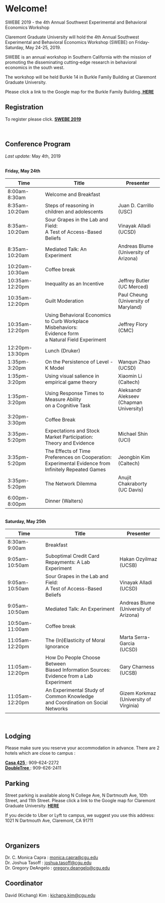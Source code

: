 # Welcome!

SWEBE 2019 - the 4th Annual Southwest Experimental and Behavioral Economics Workshop

Claremont Graduate University will hold the 4th Annual Southwest Experimental and Behavioral Economics Workshop (SWEBE) on Friday-Saturday, May 24-25, 2019.

SWEBE is an annual workshop in Southern California with the mission of promoting the disseminating cutting-edge research in behavioral economics in the south west. 

The workshop will be held Burkle 14 in Burkle Family Building at Claremont Graduate University.

Please click a link to the Google map for the Burkle Family Building.<a href="https://www.google.com/maps/place/Burkle+Family+Building/@34.1040087,-117.7136782,15z/data=!4m5!3m4!1s0x0:0x804fc4432dccf6f6!8m2!3d34.1040087!4d-117.7136782" target="_blank"> <b>HERE</b></a>

## Registration

To register please click. <a href="https://www.eventbrite.com/e/swebe-2019-fourth-annual-southwest-experimental-and-behavioral-economics-workshop-tickets-60918609200" target="_blank"> <b>SWEBE 2019</b> </a>

<br>

## Conference Program

*Last update:* May 4th, 2019

<br>**Friday, May 24th** 

Time   | Title | Presenter
-------|-------|-----------
8:00am-8:30am | Welcome and Breakfast
8:35am-10:20am | Steps of reasoning in children and adolescents | Juan D. Carrillo (USC)
8:35am-10:20am | Sour Grapes in the Lab and Field: <br>A Test of Access-Based Beliefs | Vinayak Alladi (UCSD)
8:35am-10:20am | Mediated Talk: An Experiment | Andreas Blume<br>(University of Arizona) 
10:20am-10:30am | Coffee break 
10:35am-12:20pm | Inequality as an Incentive | Jeffrey Butler <br> (UC Merced)
10:35am-12:20pm | Guilt Moderation | Paul Cheung <br>(University of Maryland)
10:35am-12:20pm | Using Behavioral Economics<br>to Curb Workplace Misbehaviors:<br>Evidence form <br>a Natural Field Experiment | Jeffrey Flory (CMC)
12:20pm-13:30pm | Lunch (Druker)
1:35pm-3:20pm | On the Persistence of Level - K Model | Wanqun Zhao (UCSD)
1:35pm-3:20pm | Using visual salience in empirical game theory | Xiaomin Li (Caltech)
1:35pm-3:20pm | Using Response Times to Measure Ability <br>on a Cognitive Task | Aleksandr Alekseev <br>(Chapman University)
3:20pm-3:30pm | Coffee Break 
3:35pm-5:20pm | Expectations and Stock Market Participation:<br>Theory and Evidence | Michael Shin (UCI)
3:35pm-5:20pm | The Effects of Time Preferences on Cooperation:<br>Experimental Evidence from Infinitely Repeated Games | Jeongbin Kim (Caltech)
3:35pm-5:20pm | The Network Dilemma | Anujit Chakraborty <br>(UC Davis)
6:00pm-8:00pm | Dinner (Walters)


<br>**Saturday, May 25th** 

Time   | Title | Presenter
-------|-------|-----------
8:30am-9:00am | Breakfast
9:05am-10:50am | Suboptimal Credit Card Repayments: A Lab Experiment | Hakan Ozyilmaz (UCSB)
9:05am-10:50am | Sour Grapes in the Lab and Field:<br>A Test of Access-Based Beliefs | Vinayak Alladi (UCSD)
9:05am-10:50am | Mediated Talk: An Experiment | Andreas Blume<br>(University of Arizona) 
10:50am-11:00am | Coffee break 
11:05am-12:20pm | The (In)Elasticity of Moral Ignorance | Marta Serra-Garcia<br>(UCSD)
11:05am-12:20pm | How Do People Choose Between<br>Biased Information Sources:<br>Evidence from a Lab Experiment | Gary Charness (UCSB)
11:05am-12:20pm | An Experimental Study of Common Knowledge<br>and Coordination on Social Networks| Gizem Korkmaz <br>(University of Virginia)

<br>

## Lodging

Please make sure you reserve your accommodation in advance. There are 2 hotels which are close to campus :

<a href="https://www.casa425.com" target="_blank"> <b>Casa 425</b> </a> : 909-624-2272
<br><a href="https://doubletree3.hilton.com/en/hotels/california/doubletree-by-hilton-hotel-claremont-ONTCLDT/index.html?SEO_id=GMB-DT-ONTCLDT" target="_blank"> <b>DoubleTree</b> </a> : 909-626-2411

## Parking

Street parking is available along N College Ave, N Dartmouth Ave, 10th Street, and 11th Street.
Please click a link to the Google map for Claremont Graduate University. <a href="https://www.google.com/maps/place/Claremont+Graduate+University/@34.1040414,-117.7139694,15z/data=!4m5!3m4!1s0x0:0xd4790d89cfc64f12!8m2!3d34.1040414!4d-117.7139694" target="_blank"> <b>HERE</b> </a>

If you decide to Uber or Lyft to campus, we suggest you use this address: 1021 N Dartmouth Ave, Claremont, CA 91711

<br>

## Organizers
Dr. C. Monica Capra : monica.capra@cgu.edu
<br>Dr. Joshua Tasoff : joshua.tasoff@cgu.edu
<br>Dr. Gregory DeAngelo : gregory.deangelo@cgu.edu
<br>

## Coordinator
David (Kichang) Kim : kichang.kim@cgu.edu
